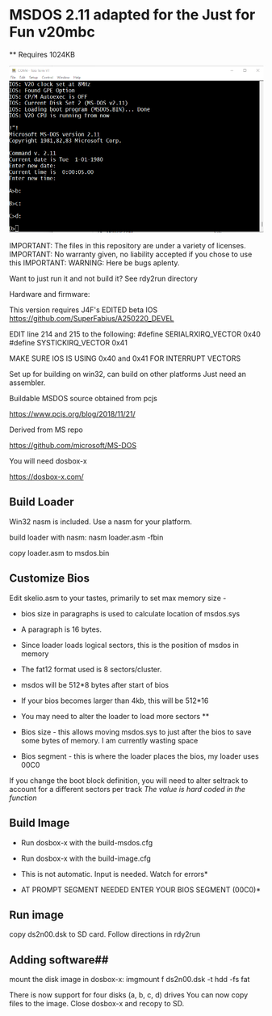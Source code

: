 # MSDOS 2.11 adapted for the Just for Fun v20mbc
** Requires 1024KB

![My Image](beta.png)

IMPORTANT: The files in this repository are under a variety of licenses. 
IMPORTANT: No warranty given, no liability accepted if you chose to use this
IMPORTANT: WARNING: Here be bugs aplenty. 

Want to just run it and not build it? See rdy2run directory

Hardware and firmware:

This version requires J4F's EDITED beta IOS
https://github.com/SuperFabius/A250220_DEVEL

EDIT line 214 and 215 to the following:
#define   SERIALRXIRQ_VECTOR    0x40         
#define   SYSTICKIRQ_VECTOR     0x41             



MAKE SURE IOS IS USING 0x40 and 0x41 FOR INTERRUPT VECTORS


Set up for building on win32, can build on other platforms
Just need an assembler. 

Buildable MSDOS source obtained from pcjs

https://www.pcjs.org/blog/2018/11/21/

Derived from MS repo

https://github.com/microsoft/MS-DOS


You will need dosbox-x

https://dosbox-x.com/

## Build Loader
Win32 nasm is included. Use a nasm for your platform. 

build loader with nasm: 
    nasm loader.asm -fbin

copy loader.asm to msdos.bin

## Customize Bios
Edit skelio.asm to your tastes, primarily to set max memory size - 
* bios size in paragraphs is used to calculate location of msdos.sys
* A paragraph is 16 bytes.
* Since loader loads logical sectors, this is the position of msdos in memory
* The fat12 format used is 8 sectors/cluster. 
* msdos will be 512*8 bytes after start of bios
* If your bios becomes larger than 4kb, this will be 512*16 
* You may need to alter the loader to load more sectors ** 

* Bios size - this allows moving msdos.sys to just after the  bios to save some bytes of memory. I am currently wasting space

* Bios segment - this is where the loader places the bios, my loader uses 00C0
 
If you change the boot block definition, you will need to alter seltrack to account for a different sectors per track *The value is hard coded in the function*

## Build Image
* Run dosbox-x with the build-msdos.cfg
* Run dosbox-x with the build-image.cfg

* This is not automatic. Input is needed. Watch for errors*

* AT PROMPT SEGMENT NEEDED ENTER YOUR BIOS SEGMENT (00C0)*
 
## Run image
copy ds2n00.dsk to SD card. 
Follow directions in rdy2run

## Adding software##

mount the disk image in dosbox-x:
	imgmount f ds2n00.dsk -t hdd -fs fat

There is now support for four disks (a, b, c, d) drives
You can now copy files to the image. Close dosbox-x and recopy to SD. 
